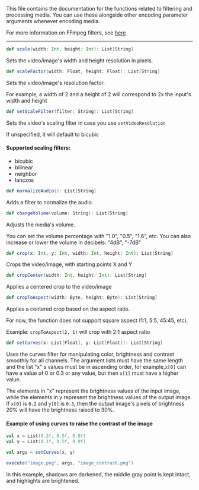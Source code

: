 This file contains the documentation for the functions related to filtering and processing media. You can use these alongside other encoding parameter arguments whenever encoding media.

For more information on FFmpeg filters, see [here](https://ffmpeg.org/ffmpeg-filters.html)

---

```scala
def scale(width: Int, height: Int): List[String]
```
Sets the video/image's width and height resolution in pixels.

```scala
def scaleFactor(width: Float, height: Float): List[String]
```
Sets the video/image's resolution factor.

For example, a width of 2 and a height of 2 will correspond to 2x the input's width and height

```scala
def setScaleFilter(filter: String): List[String]
```
Sets the video's scaling filter in case you use ```setVideoResolution```

If unspecified, it will default to bicubic

#### Supported scaling filters:
* bicubic
* bilinear
* neighbor
* lanczos

```scala
def normalizeAudio(): List[String]
```
Adds a filter to normalize the audio.

```scala
def changeVolume(volume: String): List[String]
```
Adjusts the media's volume.

You can set the volume percentage with "1.0", "0.5", "1.6", etc.
You can also increase or lower the volume in decibels: "4dB", "-7dB"

```scala
def crop(x: Int, y: Int, width: Int, height: Int): List[String]
```
Crops the video/image, with starting points X and Y

```scala
def cropCenter(width: Int, height: Int): List[String]
```
Applies a centered crop to the video/image

```scala
def cropToAspect(width: Byte, height: Byte): List[String]
```
Applies a centered crop based on the aspect ratio.

For now, the function does not support square aspect (1:1, 5:5, 45:45, etc).

Example: ```cropToAspect(2, 1)``` will crop with 2:1 aspect ratio

```scala
def setCurves(x: List[Float], y: List[Float]): List[String]
```
Uses the curves filter for manipulating color, brightness and contrast smoothly for all channels. The argument lists must have the same length and the list "x"  s values must be in ascending order, for example,```x[0]``` can have a value of 0 or 0.3 or any value, but then ```x[1]``` must have a higher value.

The elements in "x" represent the brightness values of the input image, while the elements in y represent the brightness values of the output image. If ```x[0]``` is ```0.2``` and ```y[0]``` is ```0.3```, then the output image's pixels of brightness 20% will have the brightness raised to 30%.

#### Example of using curves to raise the contrast of the image

```scala
val x = List(0.2f, 0.5f, 0.8f)
val y = List(0.1f, 0.5f, 0.9f)

val args = setCurves(x, y)

execute("image.png", args, "image_contrast.png")
```

In this example, shadows are darkened, the middle gray point is kept intact, and highlights are brightened.
